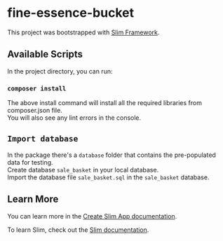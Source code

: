 # fine-essence-bucket

This project was bootstrapped with [Slim Framework](http://www.slimframework.com/).

## Available Scripts

In the project directory, you can run:

### `composer install`

The above install command will install all the required libraries from composer.json file.<br />
You will also see any lint errors in the console.

## `Import database`

In the package there's a `database` folder that contains the pre-populated data for testing.<br />
Create database `sale_basket` in your local database.<br />
Import the database file `sale_basket.sql` in the `sale_basket` database.

## Learn More

You can learn more in the [Create Slim App documentation](http://www.slimframework.com/docs/v3/).

To learn Slim, check out the [Slim documentation](http://www.slimframework.com/).
